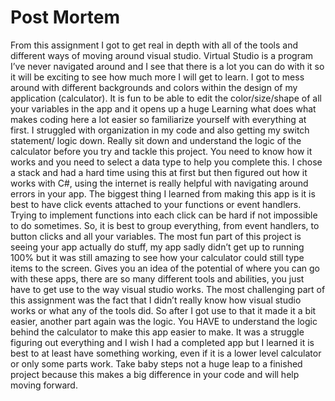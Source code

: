 # Post Mortem

From this assignment I got to get real in depth with all of the tools and different ways of moving around visual studio. Virtual Studio is a program I’ve never navigated around and I see that there is a lot you can do with it so it will be exciting to see how much more I will get to learn. I got to mess around with different backgrounds and colors within the design of my application (calculator). It is fun to be able to edit the color/size/shape of all your variables in the app and it opens up a huge Learning what does what makes coding here a lot easier so familiarize yourself with everything at first. I struggled with organization in my code and also getting my switch statement/ logic down. Really sit down and understand the logic of the calculator before you try and tackle this project. You need to know how it works and you need to select a data type to help you complete this. I chose a stack and had a hard time using this at first but then figured out how it works with C#, using the internet is really helpful with navigating around errors in your app. The biggest thing I learned from making this app is it is best to have click events attached to your functions or event handlers. Trying to implement functions into each click can be hard if not impossible to do sometimes. So, it is best to group everything, from event handlers, to button clicks and all your variables. The most fun part of this project is seeing your app actually do stuff, my app sadly didn’t get up to running 100% but it was still amazing to see how your calculator could still type items to the screen. Gives you an idea of the potential of where you can go with these apps, there are so many different tools and abilities, you just have to get use to the way visual studio works. The most challenging part of this assignment was the fact that I didn’t really know how visual studio works or what any of the tools did. So after I got use to that it made it a bit easier, another part again was the logic. You HAVE to understand the logic behind the calculator to make this app easier to make. It was a struggle figuring out everything and I wish I had a completed app but I learned it is best to at least have something working, even if it is a lower level calculator or only some parts work. Take baby steps not a huge leap to a finished project because this makes a big difference in your code and will help moving forward. 
